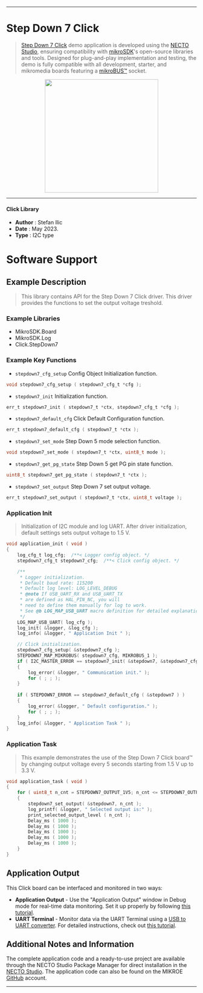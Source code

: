 
---
# Step Down 7 Click

> [Step Down 7 Click](https://www.mikroe.com/?pid_product=MIKROE-5754) demo application is developed using
the [NECTO Studio](https://www.mikroe.com/necto), ensuring compatibility with [mikroSDK](https://www.mikroe.com/mikrosdk)'s
open-source libraries and tools. Designed for plug-and-play implementation and testing, the demo is fully compatible with
all development, starter, and mikromedia boards featuring a [mikroBUS&trade;](https://www.mikroe.com/mikrobus) socket.

<p align="center">
  <img src="https://www.mikroe.com/?pid_product=MIKROE-5754&image=1" height=300px>
</p>

---

#### Click Library

- **Author**        : Stefan Ilic
- **Date**          : May 2023.
- **Type**          : I2C type

# Software Support

## Example Description

> This library contains API for the Step Down 7 Click driver.
  This driver provides the functions to set the output voltage treshold.

### Example Libraries

- MikroSDK.Board
- MikroSDK.Log
- Click.StepDown7

### Example Key Functions

- `stepdown7_cfg_setup` Config Object Initialization function.
```c
void stepdown7_cfg_setup ( stepdown7_cfg_t *cfg );
```

- `stepdown7_init` Initialization function.
```c
err_t stepdown7_init ( stepdown7_t *ctx, stepdown7_cfg_t *cfg );
```

- `stepdown7_default_cfg` Click Default Configuration function.
```c
err_t stepdown7_default_cfg ( stepdown7_t *ctx );
```

- `stepdown7_set_mode` Step Down 5 mode selection function.
```c
void stepdown7_set_mode ( stepdown7_t *ctx, uint8_t mode );
```

- `stepdown7_get_pg_state` Step Down 5 get PG pin state function.
```c
uint8_t stepdown7_get_pg_state ( stepdown7_t *ctx );
```

- `stepdown7_set_output` Step Down 7 set output voltage.
```c
err_t stepdown7_set_output ( stepdown7_t *ctx, uint8_t voltage );
```

### Application Init

> Initialization of I2C module and log UART.
 After driver initialization, default settings sets output voltage to 1.5 V.

```c
void application_init ( void ) 
{
    log_cfg_t log_cfg;  /**< Logger config object. */
    stepdown7_cfg_t stepdown7_cfg;  /**< Click config object. */

    /** 
     * Logger initialization.
     * Default baud rate: 115200
     * Default log level: LOG_LEVEL_DEBUG
     * @note If USB_UART_RX and USB_UART_TX 
     * are defined as HAL_PIN_NC, you will 
     * need to define them manually for log to work. 
     * See @b LOG_MAP_USB_UART macro definition for detailed explanation.
     */
    LOG_MAP_USB_UART( log_cfg );
    log_init( &logger, &log_cfg );
    log_info( &logger, " Application Init " );

    // Click initialization.
    stepdown7_cfg_setup( &stepdown7_cfg );
    STEPDOWN7_MAP_MIKROBUS( stepdown7_cfg, MIKROBUS_1 );
    if ( I2C_MASTER_ERROR == stepdown7_init( &stepdown7, &stepdown7_cfg ) ) 
    {
        log_error( &logger, " Communication init." );
        for ( ; ; );
    }
    
    if ( STEPDOWN7_ERROR == stepdown7_default_cfg ( &stepdown7 ) )
    {
        log_error( &logger, " Default configuration." );
        for ( ; ; );
    }
    log_info( &logger, " Application Task " );
}
```

### Application Task

> This example demonstrates the use of the Step Down 7 Click board&trade; by changing 
  output voltage every 5 seconds starting from 1.5 V up to 3.3 V.

```c
void application_task ( void ) 
{
    for ( uint8_t n_cnt = STEPDOWN7_OUTPUT_1V5; n_cnt <= STEPDOWN7_OUTPUT_3V3; n_cnt++ )
    {
        stepdown7_set_output( &stepdown7, n_cnt );
        log_printf( &logger, " Selected output is:" );
        print_selected_output_level ( n_cnt );
        Delay_ms ( 1000 );
        Delay_ms ( 1000 );
        Delay_ms ( 1000 );
        Delay_ms ( 1000 );
        Delay_ms ( 1000 );
    }
}
```

## Application Output

This Click board can be interfaced and monitored in two ways:
- **Application Output** - Use the "Application Output" window in Debug mode for real-time data monitoring.
Set it up properly by following [this tutorial](https://www.youtube.com/watch?v=ta5yyk1Woy4).
- **UART Terminal** - Monitor data via the UART Terminal using
a [USB to UART converter](https://www.mikroe.com/click/interface/usb?interface*=uart,uart). For detailed instructions,
check out [this tutorial](https://help.mikroe.com/necto/v2/Getting%20Started/Tools/UARTTerminalTool).

## Additional Notes and Information

The complete application code and a ready-to-use project are available through the NECTO Studio Package Manager for 
direct installation in the [NECTO Studio](https://www.mikroe.com/necto). The application code can also be found on
the MIKROE [GitHub](https://github.com/MikroElektronika/mikrosdk_click_v2) account.

---
